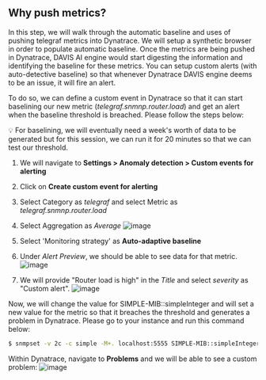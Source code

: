 ## Why push metrics?
In this step, we will walk through the automatic baseline and uses of pushing telegraf metrics into Dynatrace. We will setup a synthetic browser in order to populate automatic baseline.  Once the metrics are being pushed in Dynatrace, DAVIS AI engine would start digesting the information and identifying the baseline for these metrics. You can setup custom alerts (with auto-detective baseline) so that whenever Dynatrace DAVIS engine deems to be an issue, it will fire an alert.

To do so, we can define a custom event in Dynatrace so that it can start baselining our new metric (*telegraf.snmnp.router.load*) and get an alert when the baseline threshold is breached. Please follow the steps below:

:bulb: For baselining, we will eventually need a week's worth of data to be generated but for this session, we can run it for 20 minutes so that we can test our threshold.

1. We will navigate to **Settings > Anomaly detection > Custom events for alerting**
1. Click on **Create custom event for alerting**
1. Select Category as *telegraf* and select Metric as *telegraf.snmnp.router.load*
1. Select Aggregation as *Average*
![image](./images/Telegraf-custom-event.png)

1. Select 'Monitoring strategy' as **Auto-adaptive baseline**
1. Under *Alert Preview*, we should be able to see data for that metric.
![image](./images/Telegraf-custom-event2.png)

1. We will provide "Router load is high" in the *Title* and select *severity* as "Custom alert".
![image](./images/Event_description.png)

Now, we will change the value for SIMPLE-MIB::simpleInteger and will set a new value for the metric so that it breaches the threshold and generates a problem in Dynatrace. Please go to your instance and run this command below:

```bash
$ snmpset -v 2c -c simple -M+. localhost:5555 SIMPLE-MIB::simpleInteger.0 i 300
```

Within Dynatrace, navigate to **Problems** and we will be able to see a custom problem:
![image](./images/SNMP-problem.png)


